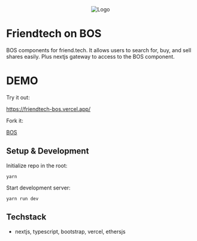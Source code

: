 <div align="center">
    <img src="https://github.com/aeither/friendtech-on-bos/assets/36173828/8d8d8c35-0953-4e6d-a405-387259afd3e9" alt="Logo" >
</div>

# Friendtech on BOS

BOS components for friend.tech. It allows users to search for, buy, and sell shares easily. Plus nextjs gateway to access to the BOS component.

# DEMO

Try it out:

https://friendtech-bos.vercel.app/

Fork it:

[BOS](https://near.org/near/widget/ComponentDetailsPage?src=f54a9bc1772d359e09686dc19b32d291234bdbaa685cdd87ff1ef68d3c0dc74a/widget/friendtech)

## Setup & Development

Initialize repo in the root:

```
yarn
```

Start development server:

```
yarn run dev
```

## Techstack

- nextjs, typescript, bootstrap, vercel, ethersjs
